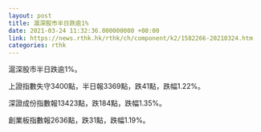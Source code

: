 ```yaml
---
layout: post
title: 滬深股市半日跌逾1%
date: 2021-03-24 11:32:36.000000000 +08:00
link: https://news.rthk.hk/rthk/ch/component/k2/1582266-20210324.htm
categories: rthk
---
```


滬深股市半日跌逾1%。

上證指數失守3400點，半日報3369點，跌41點，跌幅1.22%。

深證成份指數報13423點，跌184點，跌幅1.35%。

創業板指數報2636點，跌31點，跌幅1.19%。

